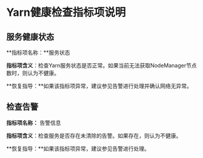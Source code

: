 # Yarn健康检查指标项说明<a name="ZH-CN_TOPIC_0035251779"></a>

## 服务健康状态<a name="section4782228113339"></a>

**指标项名称：**服务状态

**指标项含义**：检查Yarn服务状态是否正常。如果当前无法获取NodeManager节点数时，则认为不健康。

**恢复指导：**如果该指标项异常，建议参见告警进行处理并确认网络无异常。

## 检查告警<a name="section2245433113340"></a>

**指标项名称：**  告警信息

**指标项含义**：检查服务是否存在未清除的告警。如果存在，则认为不健康。

**恢复指导：**如果该指标项异常，建议参见告警进行处理。

